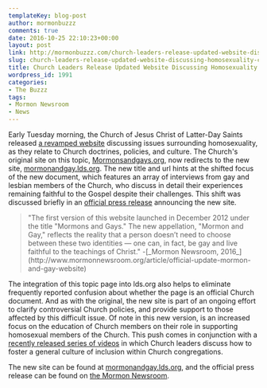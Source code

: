 ```yaml
---
templateKey: blog-post
author: mormonbuzzz
comments: true
date: 2016-10-25 22:10:23+00:00
layout: post
link: http://mormonbuzzz.com/church-leaders-release-updated-website-discussing-homosexuality-church/
slug: church-leaders-release-updated-website-discussing-homosexuality-church
title: Church Leaders Release Updated Website Discussing Homosexuality and the Church.
wordpress_id: 1991
categories:
- The Buzzz
tags:
- Mormon Newsroom
- News
---
```


Early Tuesday morning, the Church of Jesus Christ of Latter-Day Saints released [a revamped website](https://mormonandgay.lds.org/) discussing issues surrounding homosexuality, as they relate to Church doctrines, policies, and culture. The Church's original site on this topic, [Mormonsandgays.org](http://mormonsandgays.org), now redirects to the new site, [mormonandgay.lds.org](https://mormonandgay.lds.org/). The new title and url hints at the shifted focus of the new document, which features an array of interviews from gay and lesbian members of the Church, who discuss in detail their experiences remaining faithful to the Gospel despite their challenges. This shift was discussed briefly in an [official press release](http://www.mormonnewsroom.org/article/official-update-mormon-and-gay-website) announcing the new site.


<blockquote>"The first version of this website launched in December 2012 under the title "Mormons and Gays." The new appellation, "Mormon and Gay," reflects the reality that a person doesn’t need to choose between these two identities — one can, in fact, be gay and live faithful to the teachings of Christ." -[_Mormon Newsroom, 2016_](http://www.mormonnewsroom.org/article/official-update-mormon-and-gay-website)</blockquote>


The integration of this topic page into lds.org also helps to eliminate frequently reported confusion about whether the page is an official Church document. And as with the original, the new site is part of an ongoing effort to clarify controversial Church policies, and provide support to those affected by this difficult issue. Of note in this new version, is an increased focus on the education of Church members on their role in supporting homosexual members of the Church. This push comes in conjunction with a [recently released series of videos](https://www.lds.org/church/news/leaders-in-video-series-affirm-all-have-a-place-in-christs-church?) in which Church leaders discuss how to foster a general culture of inclusion within Church congregations.

The new site can be found at [mormonandgay.lds.org](https://mormonandgay.lds.org/), and the official press release can be found on [the Mormon Newsroom](http://www.mormonnewsroom.org/article/official-update-mormon-and-gay-website).
